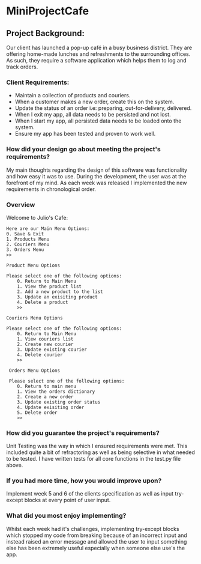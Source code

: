 # MiniProjectCafe

## Project Background:

Our client has launched a pop-up café in a busy business district. They are offering home-made lunches and refreshments to the surrounding offices. As such, they require a software application which helps them to log and track orders.

### Client Requirements:

- Maintain a collection of products and couriers.
- When a customer makes a new order, create this on the system.
- Update the status of an order i.e: preparing, out-for-delivery, delivered.
- When I exit my app, all data needs to be persisted and not lost.
- When I start my app, all persisted data needs to be loaded onto the system.
- Ensure my app has been tested and proven to work well.


### How did your design go about meeting the project's requirements?

My main thoughts regarding the design of this software was functionality and how easy it was to use. During the development, the user was at the forefront of my mind.
As each week was released I implemented the new requirements in chronological order.

### Overview

Welcome to Julio's Cafe:

    Here are our Main Menu Options:
    0. Save & Exit
    1. Products Menu
    2. Couriers Menu
    3. Orders Menu
    >>
    
    Product Menu Options

    Please select one of the following options: 
        0. Return to Main Menu 
        1. View the product list 
        2. Add a new product to the list    
        3. Update an exisiting product      
        4. Delete a product 
        >> 

    Couriers Menu Options

    Please select one of the following options: 
        0. Return to Main Menu
        1. View couriers list
        2. Create new courier
        3. Update existing courier
        4. Delete courier
        >>
        
     Orders Menu Options

     Please select one of the following options: 
        0. Return to main menu 
        1. View the orders dictionary       
        2. Create a new order 
        3. Update existing order status     
        4. Update exisiting order 
        5. Delete order 
        >> 

### How did you guarantee the project's requirements?

Unit Testing was the way in which I ensured requirements were met. This included quite a bit of refractoring as well as being selective in what needed to be tested. I have written tests for all core functions in the test.py file above. 


### If you had more time, how you would improve upon?

Implement week 5 and 6 of the clients specification as well as input try-except blocks at every point of user input.


### What did you most enjoy implementing?

Whilst each week had it's challenges, implementing try-except blocks which stopped my code from breaking because of an incorrect input and instead raised an error message and allowed the user to input something else has been extremely useful especially when someone else use's the app.
